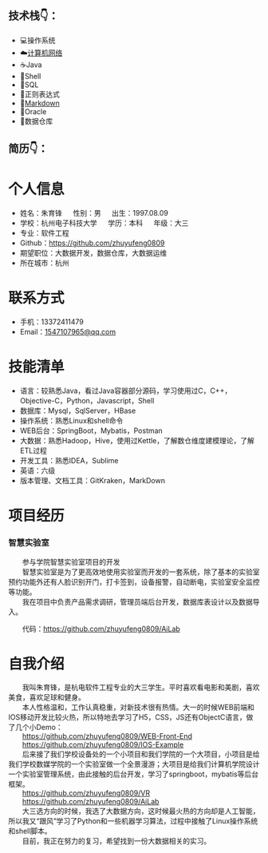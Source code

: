 技术栈👇：  
----

* 💻操作系统
* ☁️[计算机网络](计算机网络/计算机网络.md)
* ☕️Java
* 🍔Shell
* 🔦SQL
* 🔧正则表达式
* 📒[Markdown](http://www.markdown.cn/)
* 💾Oracle
* 🍉数据仓库

简历👇：
---

# 个人信息

 - 姓名：朱育锋 &emsp; 性别：男 &emsp; 出生：1997.08.09 
 - 学校：杭州电子科技大学 &emsp; 学历：本科 &emsp; 年级：大三
 - 专业：软件工程
 - Github：https://github.com/zhuyufeng0809
 - 期望职位：大数据开发，数据仓库，大数据运维
 - 所在城市：杭州

# 联系方式

- 手机：13372411479
- Email：1547107965@qq.com
    
# 技能清单
- 语言：较熟悉Java，看过Java容器部分源码，学习使用过C，C++，Objective-C，Python，Javascript，Shell
- 数据库：Mysql，SqlServer，HBase
- 操作系统：熟悉Linux和shell命令
- WEB后台：SpringBoot，Mybatis，Postman
- 大数据：熟悉Hadoop，Hive，使用过Kettle，了解数仓维度建模理论，了解ETL过程
- 开发工具：熟悉IDEA，Sublime
- 英语：六级
- 版本管理、文档工具：GitKraken，MarkDown

# 项目经历

### 智慧实验室

   &emsp;&emsp;参与学院智慧实验室项目的开发    
   &emsp;&emsp;智慧实验室是为了更高效地使用实验室而开发的一套系统，除了基本的实验室预约功能外还有人脸识别开门，打卡签到，设备报警，自动断电，实验室安全监控等功能。    
   &emsp;&emsp;我在项目中负责产品需求调研，管理员端后台开发，数据库表设计以及数据导入。

   &emsp;&emsp;代码：https://github.com/zhuyufeng0809/AiLab

# 自我介绍

   &emsp;&emsp;我叫朱育锋，是杭电软件工程专业的大三学生。平时喜欢看电影和美剧，喜欢美食，喜欢足球和健身。  
   &emsp;&emsp;本人性格温和，工作认真稳重，对新技术很有热情。大一的时候WEB前端和IOS移动开发比较火热，所以特地去学习了H5，CSS，JS还有ObjectC语言，做了几个小Demo：  
   &emsp;&emsp;https://github.com/zhuyufeng0809/WEB-Front-End  
   &emsp;&emsp;https://github.com/zhuyufeng0809/IOS-Example  
   &emsp;&emsp;后来接了我们学校设备处的一个小项目和我们学院的一个大项目，小项目是给我们学校数媒学院的一个实验室做一个全景漫游；大项目是给我们计算机学院设计一个实验室管理系统，由此接触的后台开发，学习了springboot，mybatis等后台框架。  
   &emsp;&emsp;https://github.com/zhuyufeng0809/VR  
   &emsp;&emsp;https://github.com/zhuyufeng0809/AiLab  
   &emsp;&emsp;大三选方向的时候，我选了大数据方向，这时候最火热的方向却是人工智能，所以我又“跟风”学习了Python和一些机器学习算法，过程中接触了Linux操作系统和shell脚本。  
   &emsp;&emsp;目前，我正在努力的复习，希望找到一份大数据相关的实习。


